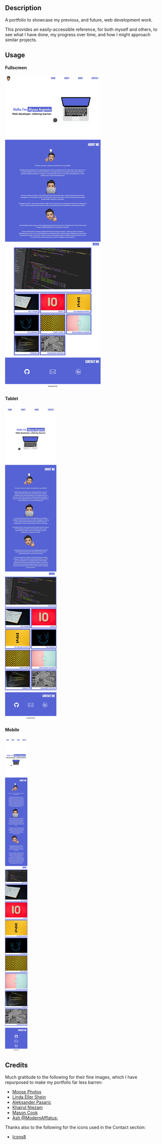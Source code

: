 ## Description

A portfolio to showcase my previous, and future, web development work.

This provides an easily-accessible reference, for both myself and others, to see what I have done, my progress over time, and how I might approach similar projects.

## Usage

#### Fullscreen

![Screenshot of a portfolio webpage.](./images/screenshot-website-fullscreen.jpeg)

#### Tablet

![Screenshot of mobile-width webpage](./images/screenshot-tablet.jpeg)

#### Mobile

![Screenshot of mobile-width webpage](./images/screenshot-mobile.jpeg)

## Credits

Much gratitude to the following for their fine images, which I have repurposed to make my portfolio far less barren:

- [Moose Photos](https://www.pexels.com/@moose-photos-170195/)
- [Linda Eller Shein](https://www.pexels.com/photo/red-and-yellow-stop-sticker-1749900/)
- [Aleksander Pasaric](https://www.pexels.com/photo/what-is-this-is-all-real-text-with-yellow-background-3280211/)
- [Khairul Niezam](https://www.pexels.com/@niezam/)
- [Mason Cook](https://www.pexels.com/photo/blue-light-mask-2091399/)
- [Ash @ModernAfflatus: ](https://www.pexels.com/photo/yellow-and-black-striped-3662579/)

Thanks also to the following for the icons used in the Contact section:

- [Icons8](https://icons8.com)